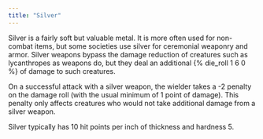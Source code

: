 ```yaml
---
title: "Silver"
---
```


Silver is a fairly soft but valuable metal. It is more often used for non-combat items, but some societies use silver for ceremonial weaponry and armor. Silver weapons bypass the damage reduction of creatures such as lycanthropes as <a href="Alchemical Silver"></a> weapons do, but they deal an additional {% die_roll 1 6 0 %} of damage to such creatures.

On a successful attack with a silver weapon, the wielder takes a -2 penalty on the damage roll (with the usual minimum of 1 point of damage). This penalty only affects creatures who would not take additional damage from a silver weapon.

Silver typically has 10 hit points per inch of thickness and hardness 5.